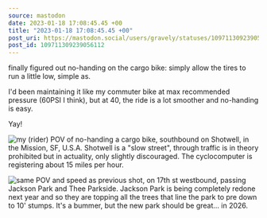 ```yaml
---
source: mastodon
date: 2023-01-18 17:08:45.45 +00
title: "2023-01-18 17:08:45.45 +00"
post_uri: https://mastodon.social/users/gravely/statuses/109711309239056112
post_id: 109711309239056112
---
```

finally figured out no-handing on the cargo bike: simply allow the tires to run a little low, simple as.

I'd been maintaining it like my commuter bike at max recommended pressure (60PSI I think), but at 40, the ride is a lot smoother and no-handing is easy.

Yay!


![my (rider) POV of no-handing a cargo bike, southbound on Shotwell, in the Mission, SF, U.S.A. Shotwell is a "slow street", through traffic is in theory prohibited but in actuality, only slightly discouraged. The cyclocomputer is registering about 15 miles per hour.](/images/109711292709678463.jpeg)

![same POV and speed as previous shot, on 17th st westbound, passing Jackson Park and Thee Parkside. Jackson Park is being completely redone next year and so they are topping all the trees that line the park to pre down to 10' stumps. It's a bummer, but the new park should be great... in 2026.](/images/109711319237610498.jpeg)


